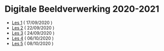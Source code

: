 # Digitale Beeldverwerking 2020-2021

- [Les 1](https://github.com/Goldflow/photoshop-courses/tree/master/les1) ( 17/09/2020 )
- [Les 2](https://github.com/Goldflow/photoshop-courses/tree/master/les2) ( 22/09/2020 )
- [Les 3](https://github.com/Goldflow/photoshop-courses/tree/master/les3) ( 24/09/2020 )
- [Les 4](https://github.com/Goldflow/photoshop-courses/tree/master/les4) ( 06/10/2020 )
- [Les 5](https://github.com/Goldflow/photoshop-courses/tree/master/les5) ( 08/10/2020 )

